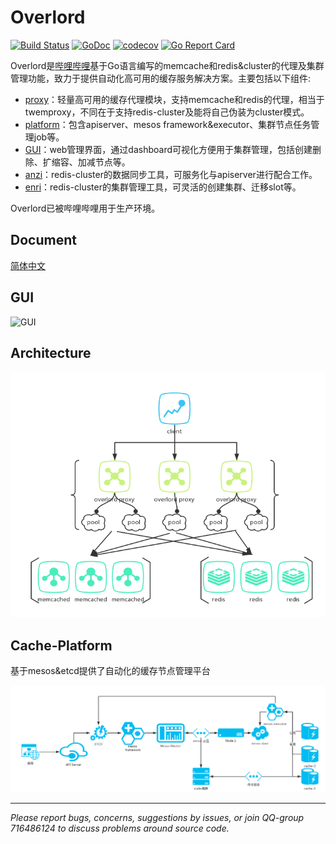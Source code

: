 # Overlord 
[![Build Status](https://travis-ci.org/bilibili/overlord.svg?branch=master)](https://travis-ci.org/bilibili/overlord) 
[![GoDoc](http://godoc.org/github.com/bilibili/overlord/proxy?status.svg)](http://godoc.org/github.com/bilibili/overlord/proxy) 
[![codecov](https://codecov.io/gh/bilibili/overlord/branch/master/graph/badge.svg)](https://codecov.io/gh/bilibili/overlord)
[![Go Report Card](https://goreportcard.com/badge/github.com/bilibili/overlord)](https://goreportcard.com/report/github.com/bilibili/overlord)

Overlord是[哔哩哔哩](https://www.bilibili.com)基于Go语言编写的memcache和redis&cluster的代理及集群管理功能，致力于提供自动化高可用的缓存服务解决方案。主要包括以下组件:  

* [proxy](doc/wiki-cn/proxy-usage.md)：轻量高可用的缓存代理模块，支持memcache和redis的代理，相当于twemproxy，不同在于支持redis-cluster及能将自己伪装为cluster模式。
* [platform](doc/wiki-cn/platform-deploy.md)：包含apiserver、mesos framework&executor、集群节点任务管理job等。
* [GUI](doc/wiki-cn/platform-usage.md)：web管理界面，通过dashboard可视化方便用于集群管理，包括创建删除、扩缩容、加减节点等。
* [anzi](doc/wiki-cn/tools.md)：redis-cluster的数据同步工具，可服务化与apiserver进行配合工作。
* [enri](doc/wiki-cn/tools.md)：redis-cluster的集群管理工具，可灵活的创建集群、迁移slot等。

Overlord已被哔哩哔哩用于生产环境。

## Document
[简体中文](doc/wiki-cn/SUMMARY.md)

## GUI

![GUI](doc/images/create-cluster.gif)

## Architecture

![architecture](doc/images/overlord_arch.png)

## Cache-Platform

基于mesos&etcd提供了自动化的缓存节点管理平台

![cache-platform Architecture](doc/images/cache-platform-arch.png)

-------------

*Please report bugs, concerns, suggestions by issues, or join QQ-group 716486124 to discuss problems around source code.*

